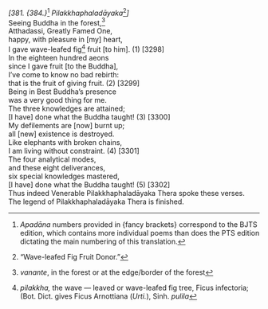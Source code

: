 *\[381. {384.}*[^1] *Pilakkhaphaladāyaka*[^2]*\]*  
Seeing Buddha in the forest,[^3]  
Atthadassi, Greatly Famed One,  
happy, with pleasure in \[my\] heart,  
I gave wave-leafed fig[^4] fruit \[to him\]. (1) \[3298\]  
In the eighteen hundred aeons  
since I gave fruit \[to the Buddha\],  
I’ve come to know no bad rebirth:  
that is the fruit of giving fruit. (2) \[3299\]  
Being in Best Buddha’s presence  
was a very good thing for me.  
The three knowledges are attained;  
\[I have\] done what the Buddha taught! (3) \[3300\]  
My defilements are \[now\] burnt up;  
all \[new\] existence is destroyed.  
Like elephants with broken chains,  
I am living without constraint. (4) \[3301\]  
The four analytical modes,  
and these eight deliverances,  
six special knowledges mastered,  
\[I have\] done what the Buddha taught! (5) \[3302\]  
Thus indeed Venerable Pilakkhaphaladāyaka Thera spoke these verses.  
The legend of Pilakkhaphaladāyaka Thera is finished.  
[^1]: *Apadāna* numbers provided in {fancy brackets} correspond to the
    BJTS edition, which contains more individual poems than does the PTS
    edition dictating the main numbering of this translation.  
[^2]: “Wave-leafed Fig Fruit Donor.”  
[^3]: *vanante*, in the forest or at the edge/border of the forest  
[^4]: *pilakkha,* the wave — leaved or wave-leafed fig tree, Ficus
    infectoria; (Bot. Dict. gives Ficus Arnottiana (*Urti.*), Sinh.
    *pulila*
